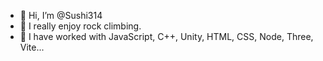 - 👋 Hi, I’m @Sushi314
- 👀 I really enjoy rock climbing.
- 🌱 I have worked with JavaScript, C++, Unity, HTML, CSS, Node, Three, Vite...  


<!---
Sushi314/Sushi314 is a ✨ special ✨ repository because its `README.md` (this file) appears on your GitHub profile.
You can click the Preview link to take a look at your changes.
--->
